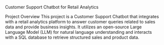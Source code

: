Customer Support Chatbot for Retail Analytics

Project Overview
This project is a Customer Support Chatbot that integrates with a retail analytics platform to answer customer queries related to sales data and provide business insights. It utilizes an open-source Large Language Model (LLM) for natural language understanding and interacts with a SQL database to retrieve structured sales and product data.
